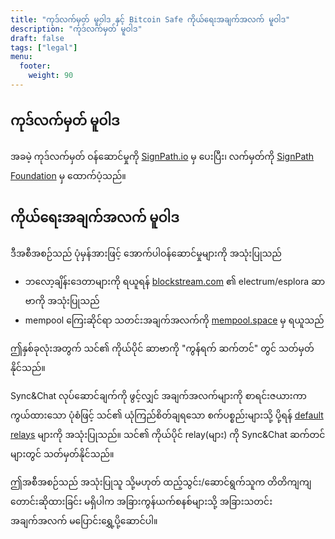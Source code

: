 ```yaml
---
title: "ကုဒ်လက်မှတ် မူဝါဒ နှင့် Bitcoin Safe ကိုယ်ရေးအချက်အလက် မူဝါဒ"
description: "ကုဒ်လက်မှတ် မူဝါဒ"
draft: false
tags: ["legal"]
menu:
  footer:
    weight: 90
---
```



## ကုဒ်လက်မှတ် မူဝါဒ


အခမဲ့ ကုဒ်လက်မှတ် ဝန်ဆောင်မှုကို [SignPath.io](https://about.signpath.io/) မှ ပေးပြီး၊ လက်မှတ်ကို [SignPath Foundation](https://signpath.org/) မှ ထောက်ပံ့သည်။


## ကိုယ်ရေးအချက်အလက် မူဝါဒ
ဒီအစီအစဉ်သည် ပုံမှန်အားဖြင့် အောက်ပါဝန်ဆောင်မှုများကို အသုံးပြုသည်
- ဘလော့ချိန်းဒေတာများကို ရယူရန် [blockstream.com](https://blockstream.com/) ၏ electrum/esplora ဆာဗာကို အသုံးပြုသည်
- mempool ကြေးဆိုင်ရာ သတင်းအချက်အလက်ကို [mempool.space](https://mempool.space/) မှ ရယူသည်

ဤနှစ်ခုလုံးအတွက် သင်၏ ကိုယ်ပိုင် ဆာဗာကို "ကွန်ရက် ဆက်တင်" တွင် သတ်မှတ်နိုင်သည်။

Sync&Chat လုပ်ဆောင်ချက်ကို ဖွင့်လျှင် အချက်အလက်များကို စာရင်းဇယားကာကွယ်ထားသော ပုံစံဖြင့် သင်၏ ယုံကြည်စိတ်ချရသော စက်ပစ္စည်းများသို့ ပို့ရန် [default relays](https://github.com/andreasgriffin/bitcoin-nostr-chat/blob/main/bitcoin_nostr_chat/default_relays.py) များကို အသုံးပြုသည်။ သင်၏ ကိုယ်ပိုင် relay(များ) ကို Sync&Chat ဆက်တင်များတွင် သတ်မှတ်နိုင်သည်။

ဤအစီအစဉ်သည် အသုံးပြုသူ သို့မဟုတ် ထည့်သွင်း/ဆောင်ရွက်သူက တိတိကျကျ တောင်းဆိုထားခြင်း မရှိပါက အခြားကွန်ယက်စနစ်များသို့ အခြားသတင်းအချက်အလက် မပြောင်းရွှေ့ပို့ဆောင်ပါ။